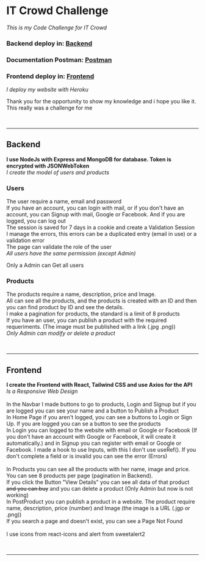 # IT Crowd Challenge

*This is my Code Challenge for IT Crowd*

<h3>Backend deploy in: <a href="https://it-crowd-challenge-backend.herokuapp.com/">Backend</a> </h3>
<h3>Documentation Postman: <a href="https://documenter.getpostman.com/view/20685324/Uzs5Wjeg">Postman</a> </h3>
<h3>Frontend deploy in: <a href="https://it-crowd-challenge-frontend.herokuapp.com/">Frontend</a> </h3>

*I deploy my website with Heroku*
<p>Thank you for the opportunity to show my knowledge and i hope you like it. This really was a challenge for me</p>
<br>
<hr>

## Backend
**I use NodeJs with Express and MongoDB for database. Token is encrypted with JSONWebToken** <br>
*I create the model of users and products*

### Users

The user require a name, email and password<br>
If you have an account, you can login with mail, or if you don't have an account, you can Signup with mail, Google or Facebook. And if you are logged, you can log out<br>
The session is saved for 7 days in a cookie and create a Validation Session <br>
I manage the errors, this errors can be a duplicated entry (email in use) or a validation error<br>
The page can validate the role of the user <br>
*All users have the same permission (except Admin)*<br>

Only a Admin can Get all users<br>

### Products

The products require a name, description, price and Image.<br>
All can see all the products, and the products is created with an ID and then you can find product by ID and see the details.<br>
I make a pagination for products, the standard is a limit of 8 products <br>
If you have an user, you can publish a product with the required requeriments. (The image must be published with a link (.jpg .png)) <br>
*Only Admin can modify or delete a product*

<br>
<hr>

## Frontend

**I create the Frontend with React, Tailwind CSS and use Axios for the API** <br>
*Is a Responsive Web Design*<br><br>
In the Navbar I made buttons to go to products, Login and Signup but if you are logged you can see your name and a button to Publish a Product<br>
In Home Page if you aren't logged, you can see a buttons to Login or Sign Up. If you are logged you can se a button to see the products <br>
In Login you can logged to the website with email or Google or Facebook (If you don't have an account with Google or Facebook, it will create it automatically.)
and in Signup you can register with email or Google or Facebook. I made a hook to use Inputs, with this I don't use useRef().
If you don't complete a field or is invalid you can see the error (Errors)<br><br>
In Products you can see all the products with her name, image and price. You can see 8 products per page (pagination in Backend).<br>
If you click the Button "View Details" you can see all data of that product ~~and you can buy~~
and you can delete a product (Only Admin but now is not working)<br>
In PostProduct you can publish a product in a website. The product require name, description, price (number) and Image (the image is a URL (.jgp or .png))<br>
If you search a page and doesn't exist, you can see a Page Not Found<br><br>
I use icons from react-icons and alert from sweetalert2

<br>
<hr>
